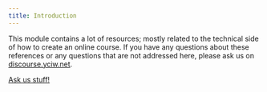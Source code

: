 ```yaml
---
title: Introduction
---
```




This module contains a lot of resources; mostly related to the technical side of how to create an online course. If you have any questions about these references or any questions that are not addressed here, please ask us on [discourse.yciw.net](http://discourse.yciw.net).

<a class="btn btn-primary" target="_blank" href="http://discourse.yciw.net"><i class="fa fa-weixin"></i> Ask us stuff!</a>

